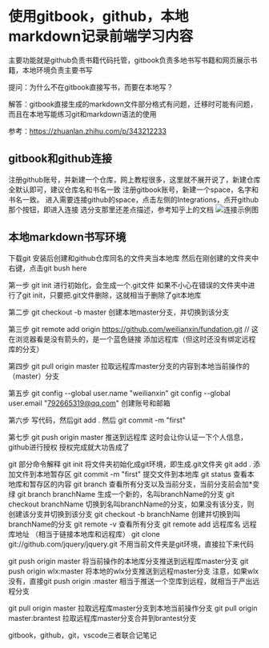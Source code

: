 # 使用gitbook，github，本地markdown记录前端学习内容

主要功能就是github负责书籍代码托管，gitbook负责多地书写书籍和网页展示书籍，本地环境负责主要书写

提问：为什么不在gitbook直接写书，而要在本地写？

解答：gitbook直接生成的markdown文件部分格式有问题，迁移时可能有问题，而且在本地写能练习git和markdown语法的使用

参考：<https://zhuanlan.zhihu.com/p/343212233>

## gitbook和github连接

注册github账号，并新建一个仓库，网上教程很多，这里就不展开说了，新建仓库全默认即可，建议仓库名和书名一致
注册gitbook账号，新建一个space，名字和书名一致。
进入需要连接github的space，点击左侧的Integrations，点开github那个按钮，即进入连接
选分支那里还差点描述，参考知乎上的文档
![连接示例图](../fundation/images/fundation/connect1.jpg)
## 本地markdown书写环境

下载git
安装后创建和github仓库同名的文件夹当本地库
然后在刚创建的文件夹中右键，点击git bush here

第一步
git init 进行初始化，会生成一个.git文件
如果不小心在错误的文件夹中进行了git init，只要把.git文件删除，这就相当于删除了git本地库

第二步
git checkout -b master
创建本地master分支，并切换到该分支

第三步
git remote add origin <https://github.com/weilianxin/fundation.git> // 这在浏览器看是没有箭头的，是一个蓝色链接
添加远程库（但这时还没有绑定远程库的分支）

第四步
git pull origin master
拉取远程库master分支的内容到本地当前操作的（master）分支

第五步
git config --global user.name "weilianxin"
git config --global user.email "792665319@qq.com"
创建账号和邮箱

第六步
写代码，然后git add .
然后 git commit -m "first"

第七步
git push origin master 推送到远程库
这时会让你认证一下个人信息，github进行授权
授权完成就大功告成了

git 部分命令解释
git init 将文件夹初始化成git环境，即生成.git文件夹
git add . 添加文件到本地暂存区
git commit -m "first" 提交文件到本地库
git status 查看本地库和暂存区的内容
git branch 查看所有分支以及当前分支，当前分支前会加*变绿
git branch branchName 生成一个新的，名叫branchName的分支
git checkout branchName 切换到名叫branchName的分支，如果没有该分支，则创建该分支并切换到该分支
git checkout -b branchName 创建并切换到叫branchName的分支
git remote -v 查看所有分支
git remote add 远程库名 远程库地址 （相当于链接本地库和远程库）
git clone git://github.com/jquery/jquery.git 不用当前文件夹是git环境，直接拉下来代码

git push origin master 将当前操作的本地库分支推送到远程库master分支
git push origin wlx:master 将本地的wlx分支推送到远程master分支
注意，如果wlx没有，直接git push origin :master 相当于推送一个空库到远程，就相当于产出远程分支

git pull origin master 拉取远程库master分支到本地当前操作分支
git pull origin master:brantest 拉取远程库master分支合并到brantest分支

gitbook，github，git，vscode三者联合记笔记
